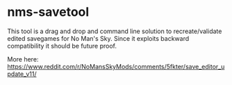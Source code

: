 # nms-savetool

This tool is a drag and drop and command line solution to recreate/validate edited savegames for No Man's Sky. Since it exploits backward compatibility it should be future proof.

More here: https://www.reddit.com/r/NoMansSkyMods/comments/5fkter/save_editor_update_v11/
